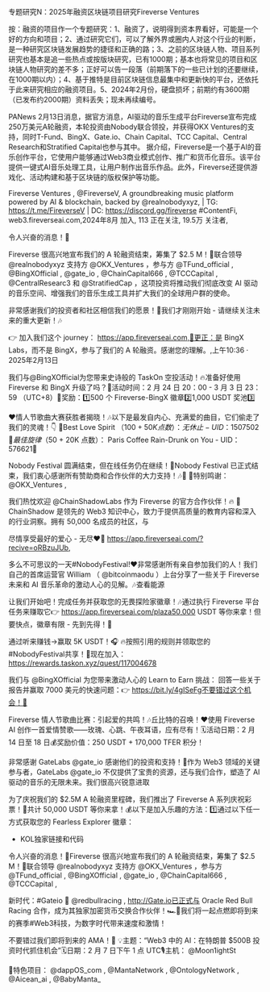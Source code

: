 专题研究N：2025年融资区块链项目研究Fireverse Ventures


按：融资的项目作一个专题研究：1、融资了，说明得到资本界看好，可能是一个好的方向和项目；2、通过研究它们，可以了解外界或圈内人对这个行业的判断，是一种研究区块链发展趋势的捷径和正确的路；3、之前的区块链人物、项目系列研究也基本是追一些热点或按版块研究，已有1000期；基本也将常见的项目和区块链人物研究的差不多；正好可以告一段落（前期落下的一些已计划的还要继续，在1000期以内）；4、基于推特是目前区块链信息最集中和更新快的平台，还依托于此来研究相应的融资项目。5、2024年2月份，硬盘损坏；前期约有3600期（已发布约2000期）资料丢失；现未再续编号。

PANews 2月13日消息，据官方消息，AI驱动的音乐生成平台Fireverse宣布完成250万美元A轮融资，本轮投资由Nobody联合领投，并获得OKX Ventures的支持，同时T-Fund、BingX、Gate.io、Chain Capital、TCC Capital、Central Research和Stratified Capital也参与其中。
据介绍，Fireverse是一个基于AI的音乐创作平台，它使用户能够通过Web3商业模式创作、推广和货币化音乐。该平台提供一键式AI音乐处理工具，让用户制作出音乐作品。此外，Fireverse还提供游戏化、活动构建和基于区块链的版权保护等功能。

Fireverse Ventures
,
@FireverseV,
A groundbreaking music platform powered by AI & blockchain, backed by 
@realnobodyxyz,
 | TG: https://t.me/FireverseV | DC: https://discord.gg/fireverse #ContentFi,
web3.fireverseai.com,2024年8月 加入,
113 正在关注,
19.5万 关注者,


令人兴奋的消息！🚀  

Fireverse 很高兴地宣布我们的 A 轮融资结束，筹集了 $2.5 M！🎉联合领导
@realnobodyxyz
支持方
@OKX_Ventures
，参与方
@TFund_official
,
@BingXOfficial
,
@gate_io
,
@ChainCapital666
,
@TCCCapital
,
@CentralResearc3
和
@StratifiedCap
，这项投资将推动我们彻底改变 AI 驱动的音乐空间、增强我们的音乐生成工具并扩大我们的全球用户群的使命。

非常感谢我们的投资者和社区相信我们的愿景！🌟我们才刚刚开始 - 请继续关注未来的重大更新！🎶  

👉 加入我们这个 journey： https://app.fireverseai.com,🚨更正：是 BingX Labs，而不是 BingX，参与了我们的 A 轮融资。感谢您的理解。,上午10:36 · 2025年2月13日

我们与@BingXOfficial为您带来史诗般的 TaskOn 空投活动！🔥准备好使用 Fireverse 和 BingX 升级了吗？📅活动时间：2 月 24 日 20：00 - 3 月 3 日 23：59 （UTC+8）🎁奖励：1️⃣500 个 Fireverse-BingX 徽章2️⃣1,000 USDT 奖池3️⃣

❤️情人节歌曲大赛获胜者揭晓！🎶以下是最发自内心、充满爱的曲目，它们偷走了我们的灵魂！👇
🌹Best Love Spirit （$100 + 50K 点数）：
无休止 - UID： 1507502🌹最佳旋律 （$50 + 20K 点数）：
Paris Coffee Rain-Drunk on You - UID：576621🌹

Nobody Festival 圆满结束，但在线任务仍在继续！🚀Nobody Festival 已正式结束，我们衷心感谢所有赞助商和合作伙伴的大力支持！🎶💜
🔹特别鸣谢：
@OKX_Ventures
,

我们热忱欢迎
@ChainShadowLabs
作为 Fireverse 的官方合作伙伴！🔥
🚀ChainShadow 是领先的 Web3 知识中心，致力于提供高质量的教育内容和深入的行业洞察。拥有 50,000 名成员的社区，与

尽情享受最好的爱心 - 无尽❤️‍🔥
https://app.fireverseai.com/?recive=oRBzuJUb,

多么不可思议的一天#NobodyFestival!❤️非常感谢所有亲自参加我们的人！我们自己的首席运营官 William （
@bitcoinmaodu
）上台分享了一些关于 Fireverse 未来和 AI 音乐革命的激动人心的见解。🎶查看能源

让我们开始吧！完成任务并获取您的无畏探险家徽章！🎶通过执行 Fireverse 平台任务来赚取它👉 https://app.fireverseai.com/plaza50,000 USDT 等你来拿！但要快点，徽章有限 - 先到先得！👀

通过听来赚钱→赢取 5K USDT！🎧
🔥按照引用的规则并领取您的#NobodyFestival共享！🔗现在加入：https://rewards.taskon.xyz/quest/117004678

我们与
@BingXOfficial
为您带来激动人心的 Learn to Earn 挑战：
回答一些关于报告并赢取 7000 美元的快速问题：👉 https://bit.ly/4gISeFg不要错过这个机会！🤑

Fireverse 情人节歌曲比赛：引起爱的共鸣！🎶丘比特的召唤！❤️使用 Fireverse AI 创作一首爱情赞歌——玫瑰、心跳、午夜耳语，应有尽有！🗓活动日期：2 月 14 日至 18 日💰奖励价值：250 USDT + 170,000 TFER 积分！

非常感谢 GateLabs
@gate_io
感谢他们的投资和支持！🎵作为 Web3 领域的关键参与者，GateLabs
@gate_io
不仅提供了宝贵的资源，还与我们合作，塑造了 AI 驱动的音乐的无限未来。我们很高兴锐意进取

为了庆祝我们的 $2.5M A 轮融资里程碑，我们推出了 Fireverse A 系列庆祝彩票！🎉共计 50,000 USDT 等你来拿！💰以下是加入乐趣的方法：1️⃣通过以下任一方式获取您的 Fearless Explorer 徽章：
- KOL独家链接和代码

令人兴奋的消息！🚀Fireverse 很高兴地宣布我们的 A 轮融资结束，筹集了 $2.5 M！🎉联合领导
@realnobodyxyz
支持方
@OKX_Ventures
，参与方
@TFund_official
,
@BingXOfficial
,
@gate_io
,
@ChainCapital666
,
@TCCCapital
,

新时代：#Gateio 🤝 
@redbullracing
,
http://Gate.io已正式与 Oracle Red Bull Racing 合作，成为其独家加密货币交换合作伙伴！🏎️💨我们将一起点燃即将到来的赛季#Web3科技，为数字时代带来速度和激情！

不要错过我们即将到来的 AMA！🚨
💡主题：“Web3 中的 AI：在特朗普 $500B 投资时代抓住机会”🗓日期：2 月 7 日下午 1 点 UTC🎙主机：
@Moon1ightSt
  
🌟特色项目：
@dappOS_com
,
@MantaNetwork
,
@OntologyNetwork
,
@Aicean_ai
,
@BabyManta_


 